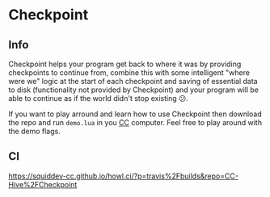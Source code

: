 # Checkpoint

## Info

Checkpoint helps your program get back to where it was by providing checkpoints to continue from, combine this with some intelligent "where were we" logic at the start of each checkpoint and saving of essential data to disk (functionality not provided by Checkpoint) and your program will be able to continue as if the world didn't stop existing :confused:.

If you want to play arround and learn how to use Checkpoint then download the repo and run `demo.lua` in you [CC](http://www.computercraft.info/) computer. Feel free to play around with the demo flags.

## CI

https://squiddev-cc.github.io/howl.ci/?p=travis%2Fbuilds&repo=CC-Hive%2FCheckpoint
